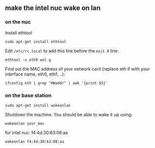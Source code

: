 ## make the intel nuc wake on lan ##
### on the nuc ###
Install ethtool

`sudo apt-get install ethtool`

Edit `/etc/rc.local` to add this line before the `exit 0` line:

`ethtool -s eth0 wol g`

Find out the MAC address of your network card (replace eth if with your interface name, eth0, eth1, ..):

`ifconfig eth | grep "HWaddr" | awk '{print $5}'`

### on the base station ###

`sudo apt-get install wakeonlan`

Shutdown the machine. You should be able to wake it up using:

`wakeonlan your_mac`

for intel nuc: f4:4d:30:63:08:aa 

`wakeonlan f4:4d:30:63:08:aa`
